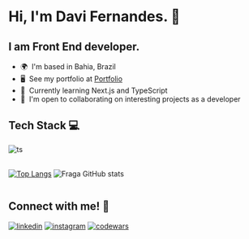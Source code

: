 # Hi, I'm Davi Fernandes. :wave:
I am Front End developer.
--------------------------

*   🌍  I'm based in Bahia, Brazil
*   🖥️  See my portfolio at <a target="_blank" rel="noreferrer" href='https://davimgfx.vercel.app/'>Portfolio</a>
*   🧠  Currently learning Next.js and TypeScript
*   🤝  I'm open to collaborating on interesting projects as a developer

## Tech Stack 💻
<div style="display: inline_block">
  <img align="center" alt="ts" src="https://skillicons.dev/icons?i=html,css,sass,tailwind,js,react,java,git,github&theme=dark" />
</div>
<br>
<div style="display: flex">
  
[![Top Langs](https://github-readme-stats.vercel.app/api/top-langs/?username=davimgfx&layout=donut&theme=dracula)](https://github.com/anuraghazra/github-readme-stats)
![Fraga GitHub stats](https://github-readme-stats.vercel.app/api?username=davimgfx&show_icons=true&theme=dracula&count_private=true)
  
</div>

## Connect with me! 👨‍
[![linkedin](https://img.shields.io/badge/LinkedIn-0077B5?style=for-the-badge&logo=linkedin&logoColor=white)](https://www.linkedin.com/in/davifncosta/)
[![instagram](https://img.shields.io/badge/Instagram-E4405F?style=for-the-badge&logo=instagram&logoColor=white)](https://www.instagram.com/davifn_/)
[![codewars](https://img.shields.io/badge/Codewars-B1361E?style=for-the-badge&logo=Codewars&logoColor=white)](https://www.codewars.com/users/davimgfx2)
</div>
<br>


